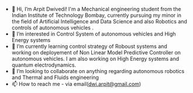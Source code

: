 - 👋 Hi, I’m Arpit Dwivedi! I'm a Mechanical engineering student from the Indian Institute of Technology Bombay, currently pursuing my minor in the field of Artificial Intelligence and Data Science and also Robotics and controls of autonomous vehicles .
- 👀 I’m interested in Control System of autonomous vehicles and High Energy systems
- 🌱 I’m currently learning control strategy of Roboust systems and working on deployement of Non Linear Model Predictive Controller on autonomous vehicles. I am also working on High Energy systems and quantum electrodynamics.
- 💞️ I’m looking to collaborate on anything regarding autonomous robotics and Thermal and Fluids engineering
- 📫 How to reach me - via email(dwi.arpit@gmail.com)

<!---
Dwivedi07/Dwivedi07 is a ✨ special ✨ repository because its `README.md` (this file) appears on your GitHub profile.
You can click the Preview link to take a look at your changes.
--->

